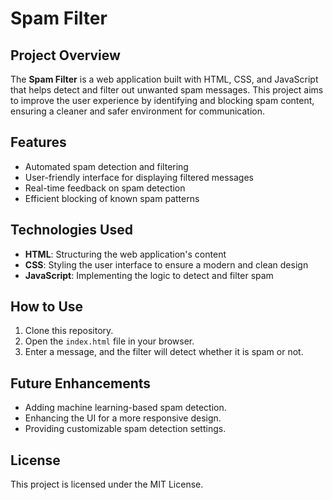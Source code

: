 # Spam Filter

## Project Overview
The **Spam Filter** is a web application built with HTML, CSS, and JavaScript that helps detect and filter out unwanted spam messages. This project aims to improve the user experience by identifying and blocking spam content, ensuring a cleaner and safer environment for communication.

## Features
- Automated spam detection and filtering
- User-friendly interface for displaying filtered messages
- Real-time feedback on spam detection
- Efficient blocking of known spam patterns

## Technologies Used
- **HTML**: Structuring the web application's content
- **CSS**: Styling the user interface to ensure a modern and clean design
- **JavaScript**: Implementing the logic to detect and filter spam

## How to Use
1. Clone this repository.
2. Open the `index.html` file in your browser.
3. Enter a message, and the filter will detect whether it is spam or not.

## Future Enhancements
- Adding machine learning-based spam detection.
- Enhancing the UI for a more responsive design.
- Providing customizable spam detection settings.

## License
This project is licensed under the MIT License.
